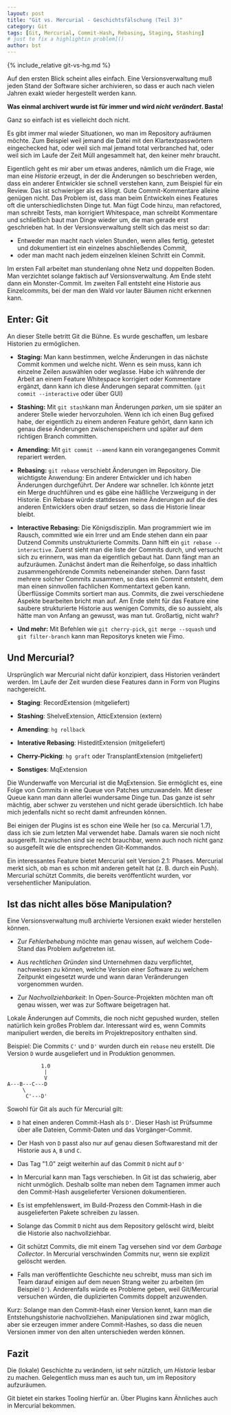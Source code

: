 ```yaml
---
layout: post
title: "Git vs. Mercurial - Geschichtsfälschung (Teil 3)"
category: Git
tags: [Git, Mercurial, Commit-Hash, Rebasing, Staging, Stashing]
# just to fix a highlightin problem]()
author: bst
---
```


{% include_relative git-vs-hg.md %}

Auf den ersten Blick scheint alles einfach.
Eine Versionsverwaltung muß jeden Stand der Software sicher archivieren,
so dass er auch nach vielen Jahren exakt wieder hergestellt werden kann.

**Was einmal archivert wurde ist für immer und wird *nicht verändert*. Basta!**

Ganz so einfach ist es vielleicht doch nicht.

Es gibt immer mal wieder Situationen,
wo man im Repository aufräumen möchte. Zum Beispiel weil jemand die Datei mit
den Klartextpasswörtern eingechecked hat, oder weil sich mal jemand total
verbranched hat, oder weil sich im Laufe der Zeit Müll angesammelt hat, den
keiner mehr braucht.

Eigentlich geht es mir aber um etwas anderes, nämlich um die Frage,
wie man eine *Historie* erzeugt, in der die Änderungen so beschrieben werden, dass ein anderer Entwickler sie schnell verstehen kann, zum Beispiel für ein Review. Das ist schwieriger als es klingt. Gute Commit-Kommentare alleine genügen nicht. Das Problem ist, dass man beim Entwickeln eines Features oft die unterschiedlichsten Dinge tut. Man fügt Code hinzu, man refactored, man schreibt Tests, man korrigiert Whitespace, man schreibt Kommentare und schließlich baut man Dinge wieder um, die man gerade erst geschrieben hat.
In der Versionsverwaltung stellt sich das meist so dar:

 * Entweder man macht nach vielen Stunden, wenn alles fertig, getestet und
   dokumentiert ist ein einzelnes abschließendes Commit,
 * oder man macht nach jedem einzelnen kleinen Schritt ein Commit.

Im ersten Fall arbeitet man stundenlang ohne Netz und doppelten Boden. Man verzichtet solange faktisch auf Versionsverwaltung. Am Ende steht dann ein Monster-Commit. Im zweiten Fall entsteht eine Historie aus Einzelcommits, bei der man den Wald vor lauter Bäumen nicht erkennen kann.

Enter: Git
----------

An dieser Stelle betritt Git die Bühne. Es wurde geschaffen, um lesbare Historien zu ermöglichen.

 * **Staging:** Man kann bestimmen, welche Änderungen in das nächste Commit
   kommen und welche nicht. Wenn es sein muss, kann ich einzelne Zeilen auswählen oder weglasse. Habe ich währende der Arbeit an einem Feature Whitespace korrigiert oder Kommentare ergänzt, dann kann ich diese Änderungen separat committen. (`git commit --interactive` oder über GUI)

 * **Stashing:** Mit `git stash`kann man Änderungen *parken*, um sie später an
   anderer Stelle wieder hervorzuholen. Wenn ich ich einen Bug gefixed habe, der eigentlich zu einem anderen Feature gehört, dann kann ich genau diese Änderungen zwischenspeichern und später auf dem richtigen Branch committen.

 * **Amending:** Mit `git commit --amend` kann ein vorangegangenes Commit
   repariert werden.

 * **Rebasing:** `git rebase` verschiebt Änderungen im Repository. Die
   wichtigste Anwendung: Ein anderer Entwickler und ich haben Änderungen
   durchgeführt. Der Andere war schneller. Ich könnte jetzt ein Merge druchführen und es gäbe eine häßliche Verzweigung in der Historie. Ein
   Rebase würde stattdessen meine Änderungen auf die des anderen Entwicklers oben drauf setzen, so dass die Historie linear bleibt.

 * **Interactive Rebasing:** Die Königsdisziplin. Man programmiert wie im
   Rausch, committed wie ein Irrer und am Ende stehen dann ein paar Dutzend Commits unstrukturierte Commits. Dann hilft ein `git rebase --interactive`.
   Zuerst sieht man die liste der Commits durch, und versucht sich zu erinnern, was man da eigentlich gebaut hat. Dann fängt man an aufzuräumen.
   Zunächst ändert man die Reihenfolge, so dass inhaltlich zusammengehörende Commits nebeneinander stehen. Dann fasst mehrere solcher Commits zusammen,
   so dass ein Commit entsteht, dem man einen sinnvollen fachlichen Kommentartext geben kann. Überflüssige Commits sortiert man aus. Commits, die zwei verschiedene Aspekte bearbeiten bricht man auf.
   Am Ende steht für das Feature eine saubere strukturierte Historie aus wenigen Commits, die so aussieht, als hätte man von Anfang an gewusst, was man tut. Großartig, nicht wahr?

 * **Und mehr:** Mit Befehlen wie `git cherry-pick`, `git merge --squash` und `git filter-branch` kann man Repositorys kneten wie Fimo.


Und Mercurial?
--------------

Ursprünglich war Mercurial nicht dafür konzipiert, dass Historien verändert werden. Im Laufe der Zeit wurden diese Features dann in Form von Plugins nachgereicht.

  * **Staging**: RecordExtension (mitgeliefert)

  * **Stashing**: ShelveExtension, AtticExtension (extern)

  * **Amending**: `hg rollback`

  * **Interative Rebasing**: HisteditExtension (mitgeliefert)

  * **Cherry-Picking**: `hg graft` oder TransplantExtension (mitgeliefert)

  * **Sonstiges**: MqExtension

Die Wunderwaffe von Mercurial ist die MqExtension. Sie ermöglicht es, eine Folge von Commits in eine Queue von Patches umzuwandeln. Mit dieser Queue kann man dann allerlei wundersame Dinge tun. Das ganze ist sehr mächtig, aber schwer zu verstehen und nicht gerade übersichtlich. Ich habe mich jedenfalls nicht so recht damit anfreunden können.

Bei einigen der Plugins ist es schon eine Weile her (so ca. Mercurial 1.7), dass ich sie zum letzten Mal verwendet habe. Damals waren sie noch nicht ausgereift. Inzwischen sind sie recht brauchbar, wenn auch noch nicht ganz so ausgefeilt wie die entsprechenden Git-Kommandos.

Ein interessantes Feature bietet Mercurial seit Version 2.1: Phases. Mercurial merkt sich, ob man es schon mit anderen geteilt hat (z. B. durch ein Push). Mercurial schützt Commits, die bereits veröffentlicht wurden, vor versehentlicher Manipulation.

Ist das nicht alles böse Manipulation?
--------------------------------------

Eine Versionsverwaltung muß archivierte Versionen exakt wieder herstellen können.

 * Zur *Fehlerbehebung* möchte man genau wissen, auf welchem Code-Stand das
   Problem aufgetreten ist.

 * Aus *rechtlichen Gründen* sind Unternehmen dazu verpflichtet, nachweisen zu
   können, welche Version einer Software zu welchem Zeitpunkt eingesetzt wurde
   und wann daran Veränderungen vorgenommen wurden.

 * Zur *Nachvollziehbarkeit*: In Open-Source-Projekten möchten man oft genau
   wissen, wer was zur Software beigetragen hat.

Lokale Änderungen auf Commits, die noch nicht gepushed wurden, stellen natürlich kein großes Problem dar. Interessant wird es, wenn Commits manipuliert werden, die bereits im Projektrepository enthalten sind.

Beispiel: Die Commits `C'` und `D'` wurden durch ein `rebase` neu erstellt. Die Version `D` wurde ausgeliefert und in Produktion genommen.

               1.0
                |
                V
    A---B---C---D
         \
          C'---D'

Sowohl für Git als auch für Mercurial gilt:

 * `D` hat einen anderen Commit-Hash als `D'`. Dieser Hash ist Prüfsumme
   über alle Dateien, Commit-Daten und das Vorgänger-Commit.

 * Der Hash von `D` passt also nur auf genau diesen Softwarestand mit der
   Historie aus `A`, `B` und `C`.

 * Das Tag "1.0" zeigt weiterhin auf das Commit `D` nicht auf `D'`

 * In Mercurial kann man Tags verschieben. In Git ist das schwierig,
   aber nicht unmöglich. Deshalb sollte man neben dem Tagnamen immer
   auch den Commit-Hash ausgelieferter Versionen dokumentieren.

 * Es ist empfehlenswert, im Build-Prozess den Commit-Hash in die
   ausgelieferten Pakete schreiben zu lassen.

 * Solange das Commit `D` nicht aus dem Repository gelöscht wird, bleibt
   die Historie also nachvollziehbar.

 * Git schützt Commits, die mit einem Tag versehen sind vor dem *Garbage
   Collector*. In Mercurial verschwinden Commits nur, wenn sie explizit gelöscht werden.

 * Falls man veröffentlichte Geschichte neu schreibt, muss man sich im Team
   darauf einigen auf dem neuen Strang weiter zu arbeiten (im Beispiel `D'`). Anderenfalls würde es Probleme geben, weil Git/Mercurial versuchen würden, die duplizierten Commits doppelt anzuwenden.

Kurz: Solange man den Commit-Hash einer Version kennt, kann man die Entstehungshistorie nachvollziehen. Manipulationen sind zwar möglich, aber sie erzeugen immer andere Commit-Hashes, so dass die neuen Versionen immer von den alten unterschieden werden können.

Fazit
-----

Die (lokale) Geschichte zu verändern, ist sehr nützlich, um *Historie* lesbar zu machen. Gelegentlich muss man es auch tun, um im Repository aufzuräumen.

Git bietet ein starkes Tooling hierfür an. Über Plugins kann Ähnliches auch in Mercurial bekommen.
